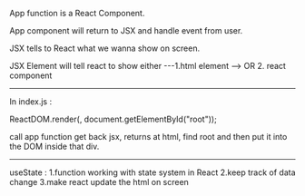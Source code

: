 App function is a React Component.

App component will return to JSX and handle event from user. 

JSX tells to React what we wanna show on screen.

JSX Element will tell react to show either ---1.html element --> OR 2. react component 

---------------------------------------------------------
In index.js :

ReactDOM.render(<APP />, document.getElementById("root"));

call app function get back jsx, returns at html, find root and then put it into the DOM inside that div.


----------------------------------------------------------

useState : 1.function working with state system in React
           2.keep track of data change
           3.make react update the html on screen
